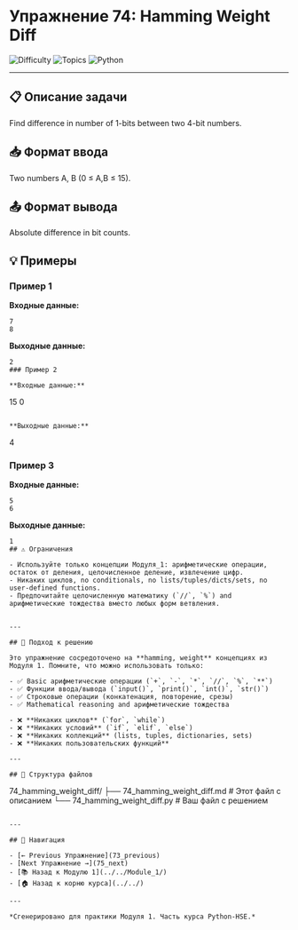 # Упражнение 74: Hamming Weight Diff

![Difficulty](https://img.shields.io/badge/Difficulty-Module%201-green)
![Topics](https://img.shields.io/badge/Topics-hamming%2C%20weight-blue)
![Python](https://img.shields.io/badge/Python-Module%201%20Concepts-yellow)

---

## 📋 Описание задачи

Find difference in number of 1-bits between two 4-bit numbers.
## 📥 Формат ввода

Two numbers A, B (0 ≤ A,B ≤ 15).
## 📤 Формат вывода

Absolute difference in bit counts.
## 💡 Примеры

### Пример 1

**Входные данные:**
```
7
8
```

**Выходные данные:**
```
2
### Пример 2

**Входные данные:**
```
15
0
```

**Выходные данные:**
```
4
### Пример 3

**Входные данные:**
```
5
6
```

**Выходные данные:**
```
1
## ⚠️ Ограничения

- Используйте только концепции Модуля_1: арифметические операции, остаток от деления, целочисленное деление, извлечение цифр.
- Никаких циклов, no conditionals, no lists/tuples/dicts/sets, no user-defined functions.
- Предпочитайте целочисленную математику (`//`, `%`) and арифметические тождества вместо любых форм ветвления.


---

## 🎯 Подход к решению

Это упражнение сосредоточено на **hamming, weight** концепциях из Модуля 1. Помните, что можно использовать только:

- ✅ Basic арифметические операции (`+`, `-`, `*`, `//`, `%`, `**`)
- ✅ Функции ввода/вывода (`input()`, `print()`, `int()`, `str()`)
- ✅ Строковые операции (конкатенация, повторение, срезы)
- ✅ Mathematical reasoning and арифметические тождества

- ❌ **Никаких циклов** (`for`, `while`)
- ❌ **Никаких условий** (`if`, `elif`, `else`)
- ❌ **Никаких коллекций** (lists, tuples, dictionaries, sets)
- ❌ **Никаких пользовательских функций**

---

## 📁 Структура файлов
```
74_hamming_weight_diff/
├── 74_hamming_weight_diff.md     # Этот файл с описанием
└── 74_hamming_weight_diff.py     # Ваш файл с решением
```

---

## 🔗 Навигация

- [← Previous Упражнение](73_previous) 
- [Next Упражнение →](75_next)
- [📚 Назад к Модулю 1](../../Module_1/)
- [🏠 Назад к корню курса](../../)

---

*Сгенерировано для практики Модуля 1. Часть курса Python-HSE.*
